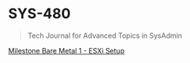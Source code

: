 # SYS-480
> Tech Journal for Advanced Topics in SysAdmin

[Milestone Bare Metal 1 - ESXi Setup](https://github.com/seabar24/SYS-480/wiki/Milestone-Bare-Metal-1-%E2%80%90-ESXi-Setup)
